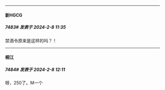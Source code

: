 
*****

####  新HGCG  
##### 7483#       发表于 2024-2-8 11:35

禁酒令原来是这样的吗？！


*****

####  桐江  
##### 7484#       发表于 2024-2-8 12:11

呀，250了。M一个

